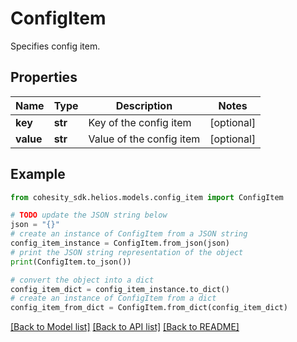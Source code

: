 # ConfigItem

Specifies config item.

## Properties

Name | Type | Description | Notes
------------ | ------------- | ------------- | -------------
**key** | **str** | Key of the config item | [optional] 
**value** | **str** | Value of the config item | [optional] 

## Example

```python
from cohesity_sdk.helios.models.config_item import ConfigItem

# TODO update the JSON string below
json = "{}"
# create an instance of ConfigItem from a JSON string
config_item_instance = ConfigItem.from_json(json)
# print the JSON string representation of the object
print(ConfigItem.to_json())

# convert the object into a dict
config_item_dict = config_item_instance.to_dict()
# create an instance of ConfigItem from a dict
config_item_from_dict = ConfigItem.from_dict(config_item_dict)
```
[[Back to Model list]](../README.md#documentation-for-models) [[Back to API list]](../README.md#documentation-for-api-endpoints) [[Back to README]](../README.md)


